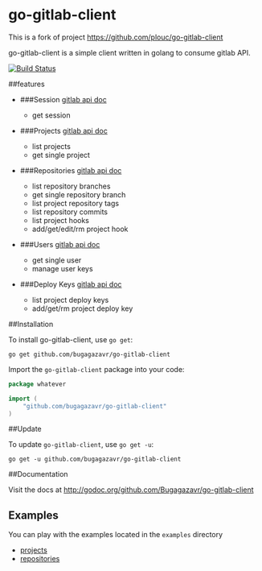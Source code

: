 go-gitlab-client
================

This is a fork of project https://github.com/plouc/go-gitlab-client

go-gitlab-client is a simple client written in golang to consume gitlab API.

[![Build Status](https://travis-ci.org/Bugagazavr/go-gitlab-client.svg?branch=master)](https://travis-ci.org/Bugagazavr/go-gitlab-client)


##features

*	
	###Session [gitlab api doc](http://doc.gitlab.com/ce/api/session.html)
	* get session

*	
	###Projects [gitlab api doc](http://doc.gitlab.com/ce/api/projects.html)
	* list projects
	* get single project

*	
	###Repositories [gitlab api doc](http://doc.gitlab.com/ce/api/repositories.html)
	* list repository branches
	* get single repository branch
	* list project repository tags
	* list repository commits
	* list project hooks
	* add/get/edit/rm project hook

*	
	###Users [gitlab api doc](http://doc.gitlab.com/ce/api/users.html)
	* get single user
	* manage user keys

*	
	###Deploy Keys [gitlab api doc](http://doc.gitlab.com/ce/api/deploy_keys.html)
	* list project deploy keys
	* add/get/rm project deploy key




##Installation

To install go-gitlab-client, use `go get`:

    go get github.com/bugagazavr/go-gitlab-client

Import the `go-gitlab-client` package into your code:

```go
package whatever

import (
    "github.com/bugagazavr/go-gitlab-client"
)
```


##Update

To update `go-gitlab-client`, use `go get -u`:

    go get -u github.com/bugagazavr/go-gitlab-client


##Documentation

Visit the docs at http://godoc.org/github.com/Bugagazavr/go-gitlab-client


## Examples

You can play with the examples located in the `examples` directory

* [projects](https://github.com/Bugagazavr/go-gitlab-client/tree/master/examples/projects)
* [repositories](https://github.com/Bugagazavr/go-gitlab-client/tree/master/examples/repositories)
